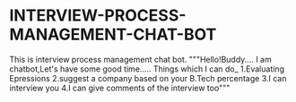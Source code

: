 # INTERVIEW-PROCESS-MANAGEMENT-CHAT-BOT
This is interview process management chat bot. 
 """Hello!Buddy....
I am chatbot,Let's have some good time.....
Things which I can do_
1.Evaluating Epressions
2.suggest a company based on your B.Tech percentage
3.I can interview you
4.I can give comments of the interview too"""
